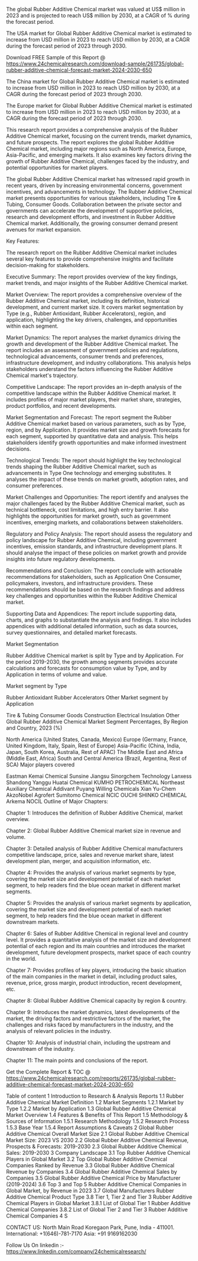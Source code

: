 The global Rubber Additive Chemical market was valued at US$ million in 2023 and is projected to reach US$ million by 2030, at a CAGR of % during the forecast period.

The USA market for Global Rubber Additive Chemical  market is estimated to increase from USD million in 2023 to reach USD million by 2030, at a CAGR during the forecast period of 2023 through 2030.

Download FREE Sample of this Report @ https://www.24chemicalresearch.com/download-sample/261735/global-rubber-additive-chemical-forecast-market-2024-2030-650

The China market for Global Rubber Additive Chemical  market is estimated to increase from USD million in 2023 to reach USD million by 2030, at a CAGR during the forecast period of 2023 through 2030.

The Europe market for Global Rubber Additive Chemical  market is estimated to increase from USD million in 2023 to reach USD million by 2030, at a CAGR during the forecast period of 2023 through 2030.

This research report provides a comprehensive analysis of the Rubber Additive Chemical market, focusing on the current trends, market dynamics, and future prospects. The report explores the global Rubber Additive Chemical market, including major regions such as North America, Europe, Asia-Pacific, and emerging markets. It also examines key factors driving the growth of Rubber Additive Chemical, challenges faced by the industry, and potential opportunities for market players.

The global Rubber Additive Chemical market has witnessed rapid growth in recent years, driven by increasing environmental concerns, government incentives, and advancements in technology. The Rubber Additive Chemical market presents opportunities for various stakeholders, including Tire & Tubing, Consumer Goods. Collaboration between the private sector and governments can accelerate the development of supportive policies, research and development efforts, and investment in Rubber Additive Chemical market. Additionally, the growing consumer demand present avenues for market expansion.

Key Features:

The research report on the Rubber Additive Chemical market includes several key features to provide comprehensive insights and facilitate decision-making for stakeholders.

Executive Summary: The report provides overview of the key findings, market trends, and major insights of the Rubber Additive Chemical market.

Market Overview: The report provides a comprehensive overview of the Rubber Additive Chemical market, including its definition, historical development, and current market size. It covers market segmentation by Type (e.g., Rubber Antioxidant, Rubber Accelerators), region, and application, highlighting the key drivers, challenges, and opportunities within each segment.

Market Dynamics: The report analyses the market dynamics driving the growth and development of the Rubber Additive Chemical market. The report includes an assessment of government policies and regulations, technological advancements, consumer trends and preferences, infrastructure development, and industry collaborations. This analysis helps stakeholders understand the factors influencing the Rubber Additive Chemical market's trajectory.

Competitive Landscape: The report provides an in-depth analysis of the competitive landscape within the Rubber Additive Chemical market. It includes profiles of major market players, their market share, strategies, product portfolios, and recent developments.

Market Segmentation and Forecast: The report segment the Rubber Additive Chemical market based on various parameters, such as by Type, region, and by Application. It provides market size and growth forecasts for each segment, supported by quantitative data and analysis. This helps stakeholders identify growth opportunities and make informed investment decisions.

Technological Trends: The report should highlight the key technological trends shaping the Rubber Additive Chemical market, such as advancements in Type One technology and emerging substitutes. It analyses the impact of these trends on market growth, adoption rates, and consumer preferences.

Market Challenges and Opportunities: The report identify and analyses the major challenges faced by the Rubber Additive Chemical market, such as technical bottleneck, cost limitations, and high entry barrier. It also highlights the opportunities for market growth, such as government incentives, emerging markets, and collaborations between stakeholders.

Regulatory and Policy Analysis: The report should assess the regulatory and policy landscape for Rubber Additive Chemical, including government incentives, emission standards, and infrastructure development plans. It should analyse the impact of these policies on market growth and provide insights into future regulatory developments.

Recommendations and Conclusion: The report conclude with actionable recommendations for stakeholders, such as Application One Consumer, policymakers, investors, and infrastructure providers. These recommendations should be based on the research findings and address key challenges and opportunities within the Rubber Additive Chemical market.

Supporting Data and Appendices: The report include supporting data, charts, and graphs to substantiate the analysis and findings. It also includes appendices with additional detailed information, such as data sources, survey questionnaires, and detailed market forecasts.

Market Segmentation

Rubber Additive Chemical market is split by Type and by Application. For the period 2019-2030, the growth among segments provides accurate calculations and forecasts for consumption value by Type, and by Application in terms of volume and value.

Market segment by Type

Rubber Antioxidant
Rubber Accelerators
Other
Market segment by Application

Tire & Tubing
Consumer Goods
Construction
Electrical Insulation
Other
Global Rubber Additive Chemical Market Segment Percentages, By Region and Country, 2023 (%)

North America (United States, Canada, Mexico)
Europe (Germany, France, United Kingdom, Italy, Spain, Rest of Europe)
Asia-Pacific (China, India, Japan, South Korea, Australia, Rest of APAC)
The Middle East and Africa (Middle East, Africa)
South and Central America (Brazil, Argentina, Rest of SCA)
Major players covered

Eastman
Kemai Chemical
Sunsine
Jiangsu Sinorgchem Technology
Lanxess
Shandong Yanggu Huatai Chemical
KUMHO PETROCHEMICAL
Northeast Auxiliary Chemical
Addivant
Puyang Willing Chemicals
Xian Yu-Chem
AkzoNobel
Agrofert
Sumitomo Chemical
NCIC
OUCHI SHINKO CHEMICAL
Arkema
NOCIL
Outline of Major Chapters:

Chapter 1: Introduces the definition of Rubber Additive Chemical, market overview.

Chapter 2: Global Rubber Additive Chemical market size in revenue and volume.

Chapter 3: Detailed analysis of Rubber Additive Chemical manufacturers competitive landscape, price, sales and revenue market share, latest development plan, merger, and acquisition information, etc.

Chapter 4: Provides the analysis of various market segments by type, covering the market size and development potential of each market segment, to help readers find the blue ocean market in different market segments.

Chapter 5: Provides the analysis of various market segments by application, covering the market size and development potential of each market segment, to help readers find the blue ocean market in different downstream markets.

Chapter 6: Sales of Rubber Additive Chemical in regional level and country level. It provides a quantitative analysis of the market size and development potential of each region and its main countries and introduces the market development, future development prospects, market space of each country in the world.

Chapter 7: Provides profiles of key players, introducing the basic situation of the main companies in the market in detail, including product sales, revenue, price, gross margin, product introduction, recent development, etc.

Chapter 8: Global Rubber Additive Chemical capacity by region & country.

Chapter 9: Introduces the market dynamics, latest developments of the market, the driving factors and restrictive factors of the market, the challenges and risks faced by manufacturers in the industry, and the analysis of relevant policies in the industry.

Chapter 10: Analysis of industrial chain, including the upstream and downstream of the industry.

Chapter 11: The main points and conclusions of the report.

Get the Complete Report & TOC @ https://www.24chemicalresearch.com/reports/261735/global-rubber-additive-chemical-forecast-market-2024-2030-650

Table of content
1 Introduction to Research & Analysis Reports
1.1 Rubber Additive Chemical Market Definition
1.2 Market Segments
1.2.1 Market by Type
1.2.2 Market by Application
1.3 Global Rubber Additive Chemical Market Overview
1.4 Features & Benefits of This Report
1.5 Methodology & Sources of Information
1.5.1 Research Methodology
1.5.2 Research Process
1.5.3 Base Year
1.5.4 Report Assumptions & Caveats
2 Global Rubber Additive Chemical Overall Market Size
2.1 Global Rubber Additive Chemical Market Size: 2023 VS 2030
2.2 Global Rubber Additive Chemical Revenue, Prospects & Forecasts: 2019-2030
2.3 Global Rubber Additive Chemical Sales: 2019-2030
3 Company Landscape
3.1 Top Rubber Additive Chemical Players in Global Market
3.2 Top Global Rubber Additive Chemical Companies Ranked by Revenue
3.3 Global Rubber Additive Chemical Revenue by Companies
3.4 Global Rubber Additive Chemical Sales by Companies
3.5 Global Rubber Additive Chemical Price by Manufacturer (2019-2024)
3.6 Top 3 and Top 5 Rubber Additive Chemical Companies in Global Market, by Revenue in 2023
3.7 Global Manufacturers Rubber Additive Chemical Product Type
3.8 Tier 1, Tier 2 and Tier 3 Rubber Additive Chemical Players in Global Market
3.8.1 List of Global Tier 1 Rubber Additive Chemical Companies
3.8.2 List of Global Tier 2 and Tier 3 Rubber Additive Chemical Companies
4 S

CONTACT US:
North Main Road Koregaon Park, Pune, India - 411001.
International: +1(646)-781-7170
Asia: +91 9169162030

Follow Us On linkedin :- https://www.linkedin.com/company/24chemicalresearch/
